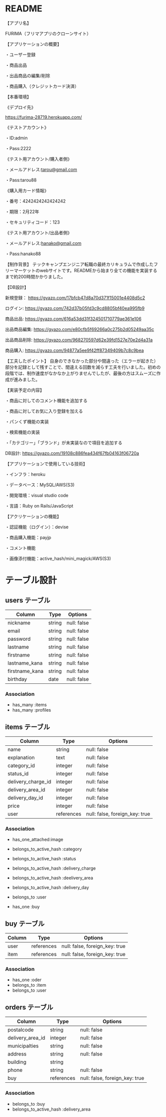 # README

【アプリ名】

FURIMA（フリマアプリのクローンサイト）

【アプリケーションの概要】

・ユーザー登録

・商品出品

・出品商品の編集/削除

・商品購入（クレジットカード決済）

【本番環境】

《デプロイ先》

https://furima-28719.herokuapp.com/

《テストアカウント》

・ID:admin

・Pass:2222

《テスト用アカウント/購入者側》

・メールアドレス:tarou@gmail.com

・Pass:tarou88

《購入用カード情報》

・番号：4242424242424242

・期限：2月22年

・セキュリティコード：123

《テスト用アカウント/出品者側》

・メールアドレス:hanako@gmail.com

・Pass:hanako88

【制作背景】
テックキャンプエンジニア転職の最終カリキュラムで作成したフリーマーケットのwebサイトです。READMEから始まり全ての機能を実装するまで約200時間かかりました。

【DB設計】

新規登録：
https://gyazo.com/17bfcb47d8a70d371f15001e4408d5c2

ログイン:
https://gyazo.com/742d37b05fd3c9cd8805bf40ea995fb9

商品出品:
https://gyazo.com/616a53dd31f324501710779ae361e106

出品商品編集:
https://gyazo.com/e80cfb5f69266a0c275b2d05249aa35c

出品商品削除:
https://gyazo.com/968270597d62e39fd1527e70e2d4a31a

商品購入:
https://gyazo.com/94877a5ee9f42ff87349409b7c8c9bea


【工夫したポイント】
自身のできなかった部分や間違った（エラーが起きた）部分を記録として残すことで、間違える回数を減らす工夫を行いました。初めの段階では、制作速度がなかなか上がりませんでしたが、最後の方はスムーズに作成が進みました。

【実装予定の内容】

・商品に対してのコメント機能を追加する

・商品に対してお気に入り登録を加える

・パンくず機能の実装

・検索機能の実装

・「カテゴリー」「ブランド」が未実装なので項目を追加する


DB設計:
https://gyazo.com/19108c886fea434f67fb04163f06720a


【アプリケーションで使用している技術】

・インフラ：heroku

・データベース：MySQL/AWS(S3)

・開発環境：visual studio code

・言語：Ruby on Rails/JavaScript

【アクリケーションの機能】

・認証機能（ログイン）：devise

・商品購入機能：payjp

・コメント機能

・画像添付機能：active_hash/mini_magick/AWS(S3)


# テーブル設計

## users テーブル

| Column         | Type     | Options     |
| -------------- | -------- | ----------- |
| nickname       | string   | null: false |
| email          | string   | null: false |
| password       | string   | null: false |
| lastname       | string   | null: false |
| firstname      | string   | null: false |
| lastname_kana  | string   | null: false |
| firstname_kana | string   | null: false |
| birthday       | date     | null: false |

### Association

- has_many :items
- has_many :profiles

## items テーブル

| Column             | Type       | Options                        |
| ------------------ | ---------- | ------------------------------ |
| name               | string     | null: false                    |
| explanation        | text       | null: false                    |
| category_id        | integer    | null: false                    |
| status_id          | integer    | null: false                    |
| delivery_charge_id | integer    | null: false                    |
| delivery_area_id   | integer    | null: false                    |
| delivery_day_id    | integer    | null: false                    |
| price              | integer    | null: false                    |
| user               | references | null: false, foreign_key: true |

### Association
- has_one_attached:image

- belongs_to_active_hash :category
- belongs_to_active_hash :status
- belongs_to_active_hash :delivery_charge
- belongs_to_active_hash :deelivery_area
- belongs_to_active_hash :delivery_day

- belongs_to :user
- has_one :buy

## buy テーブル

| Column   | Type       | Options                    |
| ---- | ---------- | ------------------------------ |
| user | references | null: false, foreign_key: true |
| item | references | null: false, foreign_key: true |

### Association

- has_one :oder
- belongs_to :item
- belongs_to :user

## orders テーブル

| Column           | Type       | Options                        |
| ---------------- | ---------- | ------------------------------ |
| postalcode       | string     | null: false                    |
| delivery_area_id | integer    | null: false                    |
| municipalties    | string     | null: false                    |
| address          | string     | null: false                    |
| building         | string     |                                |
| phone            | string     | null: false                    |
| buy              | references | null: false, foreign_key: true |

### Association

- belongs_to :buy
- belongs_to_active_hash :delivery_area